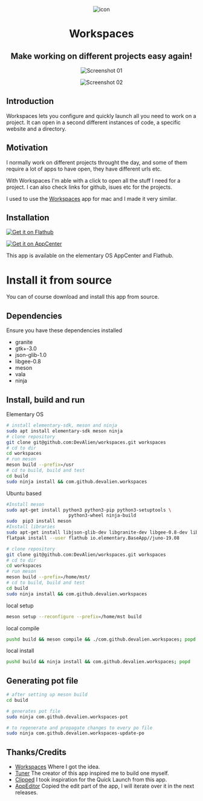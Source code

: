 <div align="center">

![icon](data/icons/com.github.devalien.workspaces.svg)

# Workspaces

## Make working on different projects easy again!
</div>
  
<div align="center">

![Screenshot 01](data/screenshots/workspaces-quick-launcher-dark.png?raw=true)

![Screenshot 02](data/screenshots/workspaces-preferences-light.png?raw=true)

</div>

## Introduction
Workspaces lets you configure and quickly launch all you need to work on a project. It can open in a second different instances of code, a specific website and a directory.

## Motivation
I normally work on different projects throught the day, and some of them require a lot of apps to have open, they have different urls etc.

With Workspaces I'm able with a click to open all the stuff I need for a project. I can also check links for github, isues etc for the projects.

I used to use the [Workspaces](https://www.apptorium.com/workspaces) app for mac and I made it very similar.

## Installation

[![Get it on Flathub](https://flathub.org/assets/badges/flathub-badge-en.png)](https://flathub.org/apps/details/com.github.devalien.workspaces)

[![Get it on AppCenter](https://appcenter.elementary.io/badge.svg)](https://appcenter.elementary.io/com.github.devalien.workspaces)

This app is available on the elementary OS AppCenter and Flathub.

# Install it from source

You can of course download and install this app from source.

## Dependencies

Ensure you have these dependencies installed

* granite
* gtk+-3.0
* json-glib-1.0
* libgee-0.8
* meson
* vala
* ninja

## Install, build and run

Elementary OS

```bash
# install elementary-sdk, meson and ninja 
sudo apt install elementary-sdk meson ninja
# clone repository
git clone git@github.com:DevAlien/workspaces.git workspaces
# cd to dir
cd workspaces
# run meson
meson build --prefix=/usr
# cd to build, build and test
cd build
sudo ninja install && com.github.devalien.workspaces
```



Ubuntu based

```bash
#Install meson
sudo apt-get install python3 python3-pip python3-setuptools \
                       python3-wheel ninja-build
sudo  pip3 install meson
#Install libraries
sudo apt-get install libjson-glib-dev libgranite-dev libgee-0.8-dev libgtk-3-dev valac
flatpak install --user flathub io.elementary.BaseApp//juno-19.08

# clone repository
git clone git@github.com:DevAlien/workspaces.git workspaces
# cd to dir
cd workspaces
# run meson
meson build --prefix=/home/mst/
# cd to build, build and test
cd build
sudo ninja install && com.github.devalien.workspaces
```
local setup
```bash
meson setup --reconfigure --prefix=/home/mst build
```

local compile
```bash
pushd build && meson compile && ./com.github.devalien.workspaces; popd
```

local install
```bash
pushd build && ninja install && com.github.devalien.workspaces; popd
```


## Generating pot file

```bash
# after setting up meson build
cd build

# generates pot file
sudo ninja com.github.devalien.workspaces-pot

# to regenerate and propagate changes to every po file
sudo ninja com.github.devalien.workspaces-update-po
```

## Thanks/Credits

- [Workspaces](https://www.apptorium.com/workspaces) Where I got the idea.
- [Tuner](https://github.com/louis77/tuner) The creator of this app inspired me to build one myself.
- [Clipped](https://github.com/davidmhewitt/clipped) I took inspiration for the Quick Launch from this app.
- [AppEditor](https://github.com/donadigo/appeditor) Copied the edit part of the app, I will iterate over it in the next releases.
